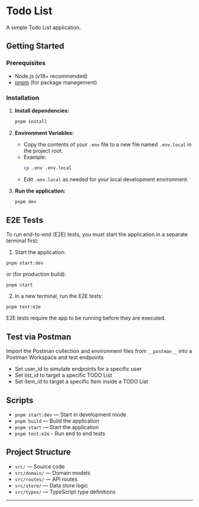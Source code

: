 # Todo List

A simple Todo List application.

## Getting Started

### Prerequisites

- Node.js (v18+ recommended)
- [pnpm](https://pnpm.io/) (for package management)

### Installation

1. **Install dependencies:**

   ```sh
   pnpm install
   ```

2. **Environment Variables:**

   - Copy the contents of your `.env` file to a new file named `.env.local` in the project root.
   - Example:
     ```sh
     cp .env .env.local
     ```
   - Edit `.env.local` as needed for your local development environment.

3. **Run the application:**
   ```sh
   pnpm dev
   ```

## E2E Tests

To run end-to-end (E2E) tests, you must start the application in a separate terminal first:

1. Start the application:

```
pnpm start:dev
```

or (for production build):

```
pnpm start
```

2. In a new terminal, run the E2E tests:

```
pnpm test:e2e
```

E2E tests require the app to be running before they are executed.

## Test via Postman

Import the Postman collection and environment files from `__postman__` into a Postman Workspace and test endpoints

- Set user_id to simulate endpoints for a specific user
- Set list_id to target a specific TODO List
- Set item_id to target a specific Item inside a TODO List

## Scripts

- `pnpm start:dev` — Start in development mode
- `pnpm build` — Build the application
- `pnpm start` — Start the application
- `pnpm test:e2e` - Run end to end tests

## Project Structure

- `src/` — Source code
- `src/domain/` — Domain models
- `src/routes/` — API routes
- `src/store/` — Data store logic
- `src/types/` — TypeScript type definitions

---
